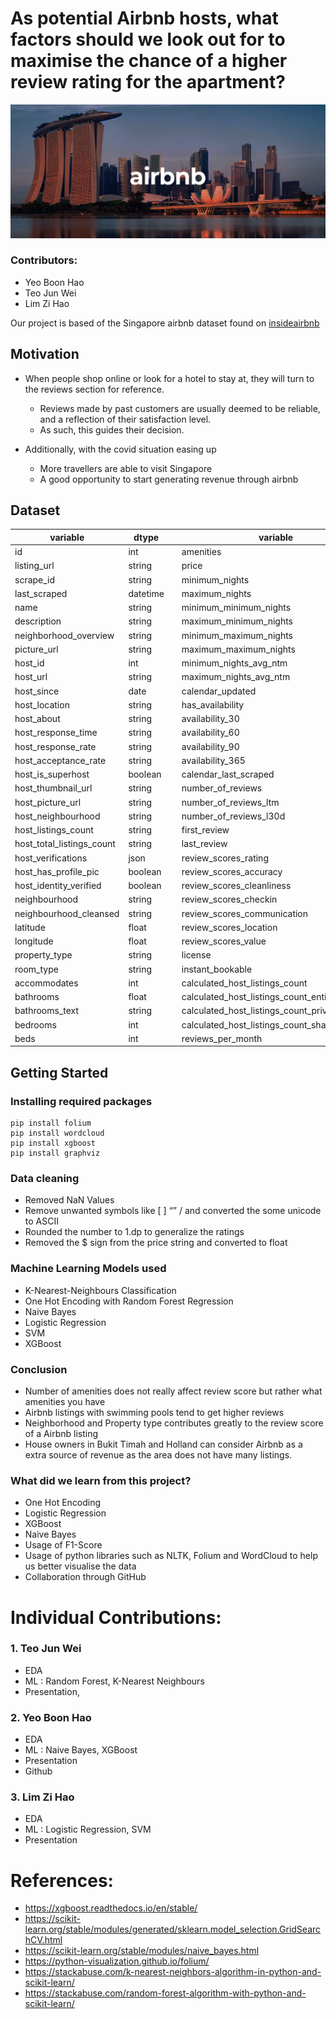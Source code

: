 # As potential Airbnb hosts, what factors should we look out for to maximise the chance of a higher review rating for the apartment?
![Singapore](singapore.png)

### Contributors:
* Yeo Boon Hao
* Teo Jun Wei
* Lim Zi Hao
</n>


Our project is based of the Singapore airbnb dataset found on [insideairbnb](http://insideairbnb.com/get-the-data)

## Motivation 
- When people shop online or look for a hotel to stay at, they will turn to the reviews section for reference.
  - Reviews made by past customers are usually deemed to be reliable, and a reflection of their satisfaction level.
  - As such, this guides their decision.
  
- Additionally, with the covid situation easing up
  - More travellers are able to visit Singapore
  - A good opportunity to start generating revenue through airbnb
 
 ## Dataset
 
|variable|dtype||variable|dtype|
|---|---|---|---|---|
|id|int||amenities|json|
|listing_url|string||price|string|
|scrape_id|string||minimum_nights|int|
|last_scraped|datetime||maximum_nights|int|
|name|string||minimum_minimum_nights|int|
|description|string||maximum_minimum_nights|int|
|neighborhood_overview|string||minimum_maximum_nights|int|
|picture_url|string||maximum_maximum_nights|int|
|host_id|int||minimum_nights_avg_ntm|int|
|host_url|string||maximum_nights_avg_ntm|int|
|host_since|date||calendar_updated|date|
|host_location|string||has_availability|boolean|
|host_about|string||availability_30|int|
|host_response_time|string||availability_60|int|
|host_response_rate|string||availability_90|int|
|host_acceptance_rate|string||availability_365|int|
|host_is_superhost|boolean||calendar_last_scraped|date|
|host_thumbnail_url|string||number_of_reviews|int|
|host_picture_url|string||number_of_reviews_ltm|int|
|host_neighbourhood|string||number_of_reviews_l30d|int|
|host_listings_count|string||first_review|date|
|host_total_listings_count|string||last_review|date|
|host_verifications|json||review_scores_rating|float|
|host_has_profile_pic|boolean||review_scores_accuracy|float|
|host_identity_verified|boolean||review_scores_cleanliness|float|
|neighbourhood|string||review_scores_checkin|float|
|neighbourhood_cleansed|string||review_scores_communication|float|
|latitude|float||review_scores_location|float|
|longitude|float||review_scores_value|float|
|property_type|string||license|string|
|room_type|string||instant_bookable|boolean|
|accommodates|int||calculated_host_listings_count|int|
|bathrooms|float||calculated_host_listings_count_entire_homes|int|
|bathrooms_text|string||calculated_host_listings_count_private_rooms|int|
|bedrooms|int||calculated_host_listings_count_shared_rooms|int|
|beds|int||reviews_per_month|float|

 ## Getting Started
 
 ### Installing required packages

```
pip install folium
pip install wordcloud
pip install xgboost
pip install graphviz
```

### Data cleaning

- Removed NaN Values
- Remove unwanted symbols like [ ] “” /  and converted the some unicode to ASCII
- Rounded the number to 1.dp to generalize the ratings 
- Removed the $ sign from the price string and converted to float

### Machine Learning Models used

- K-Nearest-Neighbours Classification
- One Hot Encoding with Random Forest Regression
- Naive Bayes 
- Logistic Regression
- SVM
- XGBoost

### Conclusion
- Number of amenities does not really affect review score but rather what amenities you have
- Airbnb listings with swimming pools tend to get higher reviews
- Neighborhood and Property type contributes greatly to the review score of a Airbnb listing
- House owners in Bukit Timah and Holland can consider Airbnb as a extra source of revenue as the area does not have many listings.


### What did we learn from this project?
- One Hot Encoding
- Logistic Regression
- XGBoost
- Naive Bayes 
- Usage of F1-Score
- Usage of python libraries such as NLTK, Folium and WordCloud to help us better visualise the data
- Collaboration through GitHub

# Individual Contributions: 

### 1. Teo Jun Wei
  - EDA
  - ML : Random Forest, K-Nearest Neighbours
  - Presentation,  

### 2. Yeo Boon Hao
  - EDA
  - ML : Naive Bayes, XGBoost
  - Presentation 
  - Github
  
### 3. Lim Zi Hao
  - EDA
  - ML : Logistic Regression, SVM
  - Presentation 

# References:
- https://xgboost.readthedocs.io/en/stable/
- https://scikit-learn.org/stable/modules/generated/sklearn.model_selection.GridSearchCV.html
- https://scikit-learn.org/stable/modules/naive_bayes.html
- https://python-visualization.github.io/folium/
- https://stackabuse.com/k-nearest-neighbors-algorithm-in-python-and-scikit-learn/
- https://stackabuse.com/random-forest-algorithm-with-python-and-scikit-learn/



